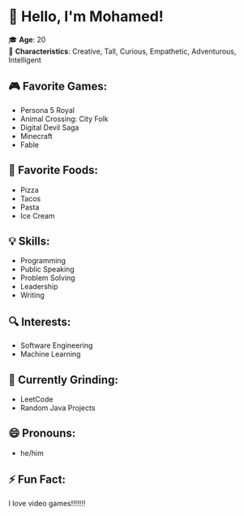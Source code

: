 
 # 👋 Hello, I'm Mohamed!

🎓 **Age**: 20  
🧠 **Characteristics**: Creative, Tall, Curious, Empathetic, Adventurous, Intelligent

## 🎮 Favorite Games:
- Persona 5 Royal
- Animal Crossing: City Folk
- Digital Devil Saga
- Minecraft
- Fable

## 🍕 Favorite Foods:
- Pizza
- Tacos
- Pasta
- Ice Cream

## 💡 Skills:
- Programming
- Public Speaking
- Problem Solving
- Leadership
- Writing

## 🔍 Interests:
- Software Engineering
- Machine Learning

## 🚀 Currently Grinding:
- LeetCode
- Random Java Projects

## 😄 Pronouns:
- he/him

## ⚡ Fun Fact:
I love video games!!!!!!!


<!---
MJaggz/MJaggz is a ✨ special ✨ repository because its `README.md` (this file) appears on your GitHub profile.
You can click the Preview link to take a look at your changes.
--->
